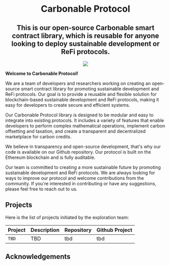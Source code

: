 <div align="center">
    <h1>Carbonable Protocol </h1>
    <h2>This is our open-source Carbonable smart contract library, which is reusable for anyone looking to deploy sustainable development or ReFi protocols.</h2>
    <img src="https://user-images.githubusercontent.com/25151724/214639707-e6463a24-4ad9-45ad-8ba7-a1b21b367b5c.png">
<div align="left">

**Welcome to Carbonable Protocol!**

We are a team of developers and researchers working on creating an open-source smart contract library for promoting sustainable development and ReFi protocols. Our goal is to provide a reusable and flexible solution for blockchain-based sustainable development and ReFi protocols, making it easy for developers to create secure and efficient systems.

Our Carbonable Protocol library is designed to be modular and easy to integrate into existing protocols. It includes a variety of features that enable developers to perform complex mathematical operations, implement carbon offsetting and taxation, and create a transparent and decentralized marketplace for carbon credits.

We believe in transparency and open-source development, that's why our code is available on our Github repository. Our protocol is built on the Ethereum blockchain and is fully auditable.

Our team is committed to creating a more sustainable future by promoting sustainable development and ReFi protocols. We are always looking for ways to improve our protocol and welcome contributions from the community. If you're interested in contributing or have any suggestions, please feel free to reach out to us.

## Projects

Here is the list of projects initiated by the exploration team:

| Project  | Description                     | Repository                                     | Github Project                                          |
| -------- | ------------------------------- | ---------------------------------------------- | ------------------------------------------------------- |
| `TBD` | TBD | tbd | tbd |


## Acknowledgements


<div align="center">

<div align="center">
